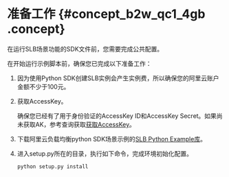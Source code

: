 # 准备工作 {#concept_b2w_qc1_4gb .concept}

在运行SLB场景功能的SDK文件前，您需要完成公共配置。

在开始运行示例脚本前，确保您已完成以下准备工作：

1.  因为使用Python SDK创建SLB实例会产生实例费，所以确保您的阿里云账户金额不少于100元。
2.  获取AccessKey。

    确保您已经有了用于身份验证的AccessKey ID和AccessKey Secret。如果尚未获取AK，参考查询获取[获取AccessKey](../../../../intl.zh-CN/API参考/获取AccessKey.md#)。

3.  下载阿里云负载均衡python SDK场景示例的[SLB Python Example库](https://github.com/aliyun/aliyun-openapi-python-sdk-examples)。
4.  进入setup.py所在的目录，执行如下命令，完成环境初始化配置。

    ``` {#codeblock_p5e_3vj_3jh}
    python setup.py install
    ```


